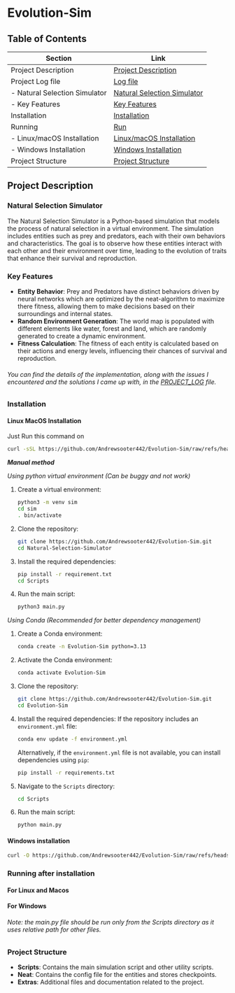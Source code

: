 # Evolution-Sim


## Table of Contents

| Section                     | Link                                          |
|-----------------------------|-----------------------------------------------|
| Project Description          | [Project Description](#project-description)   |
 | Project Log file|[Log file](./Extras/PROJECT_LOG.md)
| - Natural Selection Simulator| [Natural Selection Simulator](#natural-selection-simulator) |
| - Key Features               | [Key Features](#key-features)                 |
| Installation                 | [Installation](#installation)                 |
| Running | [Run](#running-after-installation)
| - Linux/macOS Installation   | [Linux/macOS Installation](#linuxmacos-installation) |
| - Windows Installation       | [Windows Installation](#windows-installation) |
| Project Structure            | [Project Structure](#project-structure)       |




## Project Description

### Natural Selection Simulator

The Natural Selection Simulator is a Python-based simulation that models the process of natural selection in a virtual environment. The simulation includes entities such as prey and predators, each with their own behaviors and characteristics. The goal is to observe how these entities interact with each other and their environment over time, leading to the evolution of traits that enhance their survival and reproduction.

### Key Features

- **Entity Behavior**: Prey and Predators have distinct behaviors driven by neural networks which are optimized by the neat-algorithm to maximize there fitness, allowing them to make decisions based on their surroundings and internal states.
- **Random Environment Generation**: The world map is populated with different elements like water, forest and land, which are randomly generated to create a dynamic environment.
- **Fitness Calculation**: The fitness of each entity is calculated based on their actions and energy levels, influencing their chances of survival and reproduction.

###### _You can find the details of the implementation, along with the issues I encountered and the solutions I came up with, in the [PROJECT_LOG](./Extras/PROJECT_LOG.md) file._

<!-- - **Visualization**: The simulation includes a graphical interface using Pygame to visualize the world map and the entities within it. -->

### Installation

#### Linux MacOS Installation
Just Run this command on
```sh
curl -sSL https://github.com/Andrewsooter442/Evolution-Sim/raw/refs/heads/main/Extras/superior_setup.sh| bash

```

**_Manual method_**

_Using python virtual environment (Can be buggy and not work)_
1. Create a virtual environment:
    ```sh
    python3 -m venv sim
    cd sim
    . bin/activate
    ```

2. Clone the repository:
    ```sh
    git clone https://github.com/Andrewsooter442/Evolution-Sim.git
    cd Natural-Selection-Simulator
    ```

3. Install the required dependencies:
    ```sh
    pip install -r requirement.txt
    cd Scripts
    ```

4. Run the main script:
    ```sh
    python3 main.py
    ```
   
_Using Conda (Recommended for better dependency management)_

1. Create a Conda environment:
    ```sh
    conda create -n Evolution-Sim python=3.13
    ```

2. Activate the Conda environment:
    ```sh
    conda activate Evolution-Sim
    ```

3. Clone the repository:
    ```sh
    git clone https://github.com/Andrewsooter442/Evolution-Sim.git
    cd Evolution-Sim
    ```

4. Install the required dependencies:
    If the repository includes an `environment.yml` file:
    ```sh
    conda env update -f environment.yml
    ```
    Alternatively, if the `environment.yml` file is not available, you can install dependencies using `pip`:
    ```sh
    pip install -r requirements.txt
    ```

5. Navigate to the `Scripts` directory:
    ```sh
    cd Scripts
    ```

6. Run the main script:
    ```sh
    python main.py
    ```


   
#### Windows installation
```sh
curl -O https://github.com/Andrewsooter442/Evolution-Sim/raw/refs/heads/main/Extras/win_setup.bat && setup.bat

```

### Running after installation

#### For Linux and Macos


#### For Windows 




###### _Note: the main.py file should be run only from the Scripts directory as it uses relative path for other files._

### Project Structure

- **Scripts**: Contains the main simulation script and other utility scripts.
- **Neat**: Contains the config file for the entities and stores checkpoints.
- **Extras**: Additional files and documentation related to the project. 

[//]: # (- **README.md**: Instructions and information about the project.)


<!-- This project aims to provide a comprehensive simulation of natural selection, offering insights into evolutionary processes through an interactive and visual approach. -->
